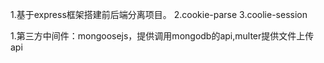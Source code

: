 
1.基于express框架搭建前后端分离项目。
2.cookie-parse
3.coolie-session


1.第三方中间件：mongoosejs，提供调用mongodb的api,multer提供文件上传api